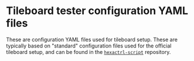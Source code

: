 # Tileboard tester configuration YAML files

These are configuration YAML files used for tileboard setup. These are typically
based on "standard" configuration files used for the official tileboard setup,
and can be found in the [`hexactrl-script`][hexactrl-script] repository.

[hexactrl-script]: https://gitlab.cern.ch/hgcal-daq-sw/hexactrl-script/-/tree/master/configs
